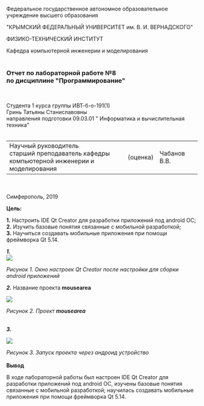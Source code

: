Федеральное государственное автономное образовательное учреждение высшего образования  

"КРЫМСКИЙ ФЕДЕРАЛЬНЫЙ УНИВЕРСИТЕТ им. В. И. ВЕРНАДСКОГО"  

ФИЗИКО-ТЕХНИЧЕСКИЙ ИНСТИТУТ  

Кафедра компьютерной инженерии и моделирования
<br/></br>


### Отчет по лабораторной работе №8 </br> по дисциплине "Программирование"
<br/>

Студента 1 курса группы ИВТ-б-о-191(1)  
Гринь Татьяны Станиславовны </br>
направления подготовки 09.03.01 " Информатика и вычислительная техника"  
<br/>

<table>
<tr><td>Научный руководитель<br/> старший преподаватель кафедры<br/> компьютерной инженерии и моделирования</td>
<td>(оценка)</td>
<td>Чабанов В.В.</td>
</tr>
</table>
<br/><br/>
​
Симферополь, 2019

__Цель:__ </tr>

__1.__ Настроить IDE Qt Creator для разработки приложений под android ОС;<br/>
__2.__ Изучить базовые понятия связанные с мобильной разработкой;<br/>
__3.__ Научиться создавать мобильные приложения при помощи фреймворка Qt 5.14.<br/>


___1.___ <br/>
![](https://raw.githubusercontent.com/Starfall-6969/Skyfall/master/laba%208/foto/%D0%A1%D0%BD%D0%B8%D0%BC%D0%BE%D0%BA.PNG)<br/>

_Рисунок 1. Окно настроек Qt Creator после настройки для сборки android приложений<br/>_

___2.___ Название проекта __mousearea__ <br/>

![](https://raw.githubusercontent.com/Starfall-6969/Skyfall/master/laba%208/foto/1.PNG)
<br/>

_Рисунок 2. Проект **mousearea**_ <br/>
<br/>

___3.___ <br/>

![](https://raw.githubusercontent.com/Starfall-6969/Skyfall/master/laba%208/foto/8AY1LUEbJ-0.jpg)
 <br/>
 
 _Рисунок 3. Запуск проекта через андроид устройство_ <br/>
  <br/>
  __Вывод__
  
В ходе лабораторной работы был настроен IDE Qt Creator для разработки приложений под android ОС, изучены базовые понятия связанные с мобильной разработкой; научилась создавать мобильные приложения при помощи фреймворка Qt 5.14.<br/>